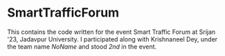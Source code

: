 # SmartTrafficForum
This contains the code written for the event Smart Traffic Forum at Srijan '23, Jadavpur University. I participated along with Krishnaneel Dey, under the team name *NoName* and stood *2nd* in the event.
